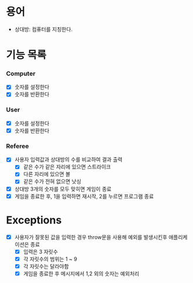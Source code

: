 # 용어

- 상대방: 컴퓨터를 지칭한다.

# 기능 목록

### Computer

- [x] 숫자를 설정한다
- [x] 숫자를 반환한다

### User

- [x] 숫자를 설정한다
- [x] 숫자를 반환한다

### Referee

- [x] 사용자 입력값과 상대방의 수를 비교하여 결과 출력
  - [x] 같은 수가 같은 자리에 있으면 스트라이크
  - [x] 다른 자리에 있으면 볼
  - [x] 같은 수가 전혀 없으면 낫싱
- [x] 상대방 3개의 숫자를 모두 맞히면 게임이 종료
- [x] 게임을 종료한 후, 1을 입력하면 재시작, 2를 누르면 프로그램 종료

# Exceptions

- [x] 사용자가 잘못된 값을 입력한 경우 throw문을 사용해 예외를 발생시킨후 애플리케이션은 종료
  - [x] 입력은 3 자릿수
  - [x] 각 자릿수의 범위는 1 ~ 9
  - [x] 각 자릿수는 달라야함
  - [x] 게임을 종료한 후 메시지에서 1,2 외의 숫자는 예외처리
